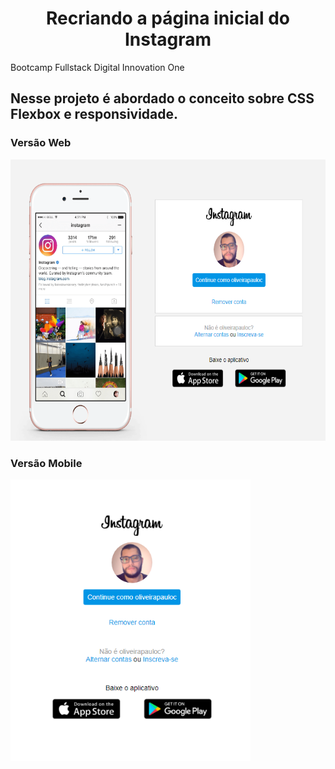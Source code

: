 <h1 align="center">Recriando a página inicial do Instagram</h1>
Bootcamp Fullstack Digital Innovation One


<h2>Nesse projeto é abordado o conceito sobre CSS Flexbox e responsividade.</h2>

<h3>Versão Web</h3>
<img src="img/web.png" height="450">

<h3>Versão Mobile</h3>
<img src="img/mobile.png" height="450">
